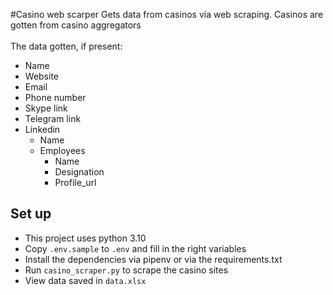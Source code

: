 #Casino web scarper
Gets data from casinos via web scraping. Casinos are gotten from casino aggregators<br> <br>
The data gotten, if present:
- Name
- Website
- Email
- Phone number 
- Skype link
- Telegram link
- Linkedin
    - Name
    - Employees
        - Name
        - Designation
        - Profile_url
        


## Set up
- This project uses python 3.10
- Copy `.env.sample` to `.env` and fill in the right variables 
- Install the dependencies via pipenv or via the requirements.txt
- Run `casino_scraper.py` to scrape the casino sites 
- View data saved in `data.xlsx`